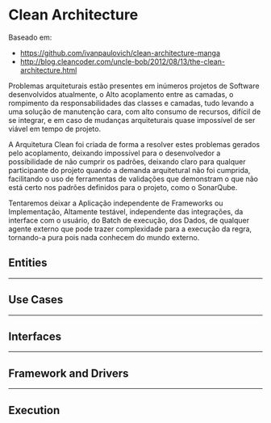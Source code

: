 # Clean Architecture
Baseado em: 
- https://github.com/ivanpaulovich/clean-architecture-manga
- http://blog.cleancoder.com/uncle-bob/2012/08/13/the-clean-architecture.html

Problemas arquiteturais estão presentes em inúmeros projetos de Software desenvolvidos atualmente, o Alto acoplamento entre as camadas, o rompimento da responsabilidades das classes e camadas, tudo levando a uma solução de manutenção cara, com alto consumo de recursos, difícil de se integrar, e em caso de mudanças arquiteturais quase impossível de ser viável em tempo de projeto.

A Arquitetura Clean foi criada de forma a resolver estes problemas gerados pelo acoplamento, deixando impossível para o desenvolvedor a possibilidade de não cumprir os padrões, deixando claro para qualquer participante do projeto quando a demanda arquitetural não foi cumprida, facilitando o uso de ferramentas de validações que demonstram o que não está certo nos padrões definidos para o projeto, como o SonarQube.

Tentaremos deixar a Aplicação independente de Frameworks ou Implementação, Altamente testável, independente das integrações, da interface com o usuário, do Batch de execução, dos Dados, de qualquer agente externo que pode trazer complexidade para a execução da regra, tornando-a pura pois nada conhecem do mundo externo.

## Entities

---
## Use Cases

---
## Interfaces

---
## Framework and Drivers

---
## Execution
